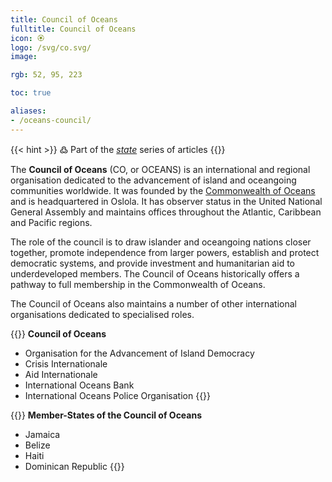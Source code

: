 ```yaml
---
title: Council of Oceans
fulltitle: Council of Oceans
icon: 🏵️
logo: /svg/co.svg/
image:

rgb: 52, 95, 223

toc: true

aliases:
- /oceans-council/
---
```

{{< hint >}}
߷ Part of the *[state](/state/)* series of articles
{{</hint>}}

The **Council of Oceans** (CO, or OCEANS) is an international and regional organisation dedicated to the advancement of island and oceangoing communities worldwide. It was founded by the [Commonwealth of Oceans](/vekllei/) and is headquartered in Oslola. It has observer status in the United National General Assembly and maintains offices throughout the Atlantic, Caribbean and Pacific regions.

The role of the council is to draw islander and oceangoing nations closer together, promote independence from larger powers, establish and protect democratic systems, and provide investment and humanitarian aid to underdeveloped members. The Council of Oceans historically offers a pathway to full membership in the Commonwealth of Oceans.

The Council of Oceans also maintains a number of other international organisations dedicated to specialised roles.

{{<hint panel>}}
**Council of Oceans**

* Organisation for the Advancement of Island Democracy
* Crisis Internationale
* Aid Internationale
* International Oceans Bank
* International Oceans Police Organisation
{{</hint>}}

{{<hint panel>}}
**Member-States of the Council of Oceans**

* Jamaica
* Belize
* Haiti
* Dominican Republic
{{</hint>}}
